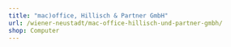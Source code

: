 ```yaml
---
title: "mac)office, Hillisch & Partner GmbH"
url: /wiener-neustadt/mac-office-hillisch-und-partner-gmbh/
shop: Computer
---
```

